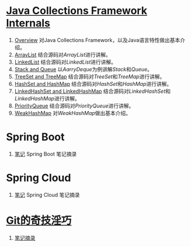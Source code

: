 # [Java Collections Framework Internals](https://github.com/CarpenterLee/JCFInternals)

1. [Overview](./collections/1-Overview.md) 对Java Collections Framework，以及Java语言特性做出基本介绍。
2. [ArrayList](./collections/2-ArrayList.md) 结合源码对*ArrayList*进行讲解。
3. [LinkedList](./collections/3-LinkedList.md) 结合源码对*LinkedList*进行讲解。
4. [Stack and Queue](./collections/4-Stack%20and%20Queue.md) 以*AarryDeque*为例讲解*Stack*和*Queue*。
5. [TreeSet and TreeMap](./collections/5-TreeSet%20and%20TreeMap.md) 结合源码对*TreeSet*和*TreeMap*进行讲解。
6. [HashSet and HashMap](./collections/6-HashSet%20and%20HashMap.md) 结合源码对*HashSet*和*HashMap*进行讲解。
7. [LinkedHashSet and LinkedHashMap](./collections/7-LinkedHashSet%20and%20LinkedHashMap.md) 结合源码对*LinkedHashSet*和*LinkedHashMap*进行讲解。
8. [PriorityQueue](./collections/8-PriorityQueue.md) 结合源码对*PriorityQueue*进行讲解。
9. [WeakHashMap](./collections/9-WeakHashMap.md) 对*WeakHashMap*做出基本介绍。


# Spring Boot 

1. [笔记](./springboot/Spring-Boot.md) Spring Boot 笔记摘录

# Spring Cloud

1. [笔记](./springcloud/Spring-Cloud.md) Spring Cloud 笔记摘录

# [Git的奇技淫巧](https://github.com/521xueweihan/git-tips)
1. [笔记摘录](./git/README.md)

